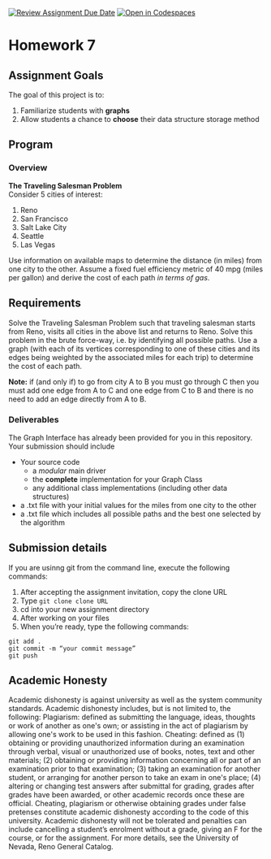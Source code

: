 [![Review Assignment Due Date](https://classroom.github.com/assets/deadline-readme-button-22041afd0340ce965d47ae6ef1cefeee28c7c493a6346c4f15d667ab976d596c.svg)](https://classroom.github.com/a/ZtnUc6k_)
[![Open in Codespaces](https://classroom.github.com/assets/launch-codespace-2972f46106e565e64193e422d61a12cf1da4916b45550586e14ef0a7c637dd04.svg)](https://classroom.github.com/open-in-codespaces?assignment_repo_id=17535741)
# Homework 7

## Assignment Goals
The goal of this project is to:
1.	Familiarize students with **graphs**
2.	Allow students a chance to **choose** their data structure storage method

## Program
### Overview
**The Traveling Salesman Problem**  
Consider 5 cities of interest:
1. Reno
2. San Francisco
3. Salt Lake City
4. Seattle
5. Las Vegas

Use information on available maps to determine the distance (in miles) from one city to the other. Assume a fixed fuel efficiency metric of 40 mpg (miles per gallon) and derive the cost of each path *in terms of gas*. 

## Requirements
Solve the Traveling Salesman Problem such that traveling salesman starts from Reno, visits all cities in the above list and returns to Reno. Solve this problem in the brute force-way, i.e. by identifying all possible paths. Use a graph (with each of its vertices corresponding to one of these cities and its edges being weighted by the associated miles for each trip) to determine the cost of each path.  

**Note:** if (and only if) to go from city A to B you must go through C then you must add one edge from A to C and one edge from C to B and there is no need to add an edge directly from A to B.

### Deliverables
The Graph Interface has already been provided for you in this repository. Your submission should include
- Your source code
  - a *modular* main driver
  - the **complete** implementation for your Graph Class
  - any additional class implementations (including other data structures)
- a .txt file with your initial values for the miles from one city to the other
- a .txt file which includes all possible paths and the best one selected by the algorithm

## Submission details
If you are usinng git from the command line, execute the following commands:
1.	After accepting the assignment invitation, copy the clone URL
2.	Type 
```git clone clone URL```
3.	cd into your new assignment directory
4.	After working on your files
5.	When you’re ready, type the following commands: 
```
git add .
git commit -m “your commit message”
git push
```
## Academic Honesty
Academic dishonesty is against university as well as the system community standards. Academic dishonesty includes, but is not limited to, the following:
Plagiarism: defined as submitting the language, ideas, thoughts or work of another as one's own; or assisting in the act of plagiarism by allowing one's work to be used in this fashion.
Cheating: defined as (1) obtaining or providing unauthorized information during an examination through verbal, visual or unauthorized use of books, notes, text and other materials; (2) obtaining or providing information concerning all or part of an examination prior to that examination; (3) taking an examination for another student, or arranging for another person to take an exam in one's place; (4) altering or changing test answers after submittal for grading, grades after grades have been awarded, or other academic records once these are official.
Cheating, plagiarism or otherwise obtaining grades under false pretenses constitute academic
dishonesty according to the code of this university. Academic dishonesty will not be tolerated and
penalties can include cancelling a student’s enrolment without a grade, giving an F for the course, or for the assignment. For more details, see the University of Nevada, Reno General Catalog.
